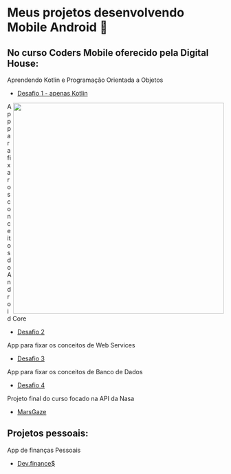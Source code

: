 

# Meus projetos desenvolvendo Mobile Android 📱

 ## No curso **Coders Mobile** oferecido pela Digital House:
Aprendendo Kotlin e Programação Orientada a Objetos
- [Desafio 1 - apenas Kotlin](https://github.com/angelcomp/Desafio-Integrador-1)
 
<img width="490" src="https://media.giphy.com/media/1BcSawJYHPjfHekFYe/giphy.gif" align=right>

App para fixar os conceitos do Android Core
- [Desafio 2](https://github.com/angelcomp/Desafio-Integrador-2)
   
App para fixar os conceitos de Web Services
- [Desafio 3](https://github.com/angelcomp/Desafio-Integrador-3)
   
App para fixar os conceitos de Banco de Dados
- [Desafio 4](https://github.com/angelcomp/Desafio-Integrador-4)

Projeto final do curso focado na API da Nasa
- [MarsGaze](https://github.com/MarsGaze/MarsGaze)

## Projetos pessoais:
App de finanças Pessoais
- [Dev.finance$](https://github.com/angelcomp/app-maratona-discover)
